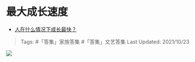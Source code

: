 # 最大成长速度

- [人在什么情况下成长最快？](https://www.zhihu.com/question/490344475/answer/2184363828)

>Tags: #「答集」家族答集  #「答集」文艺答集 
>Last Updated: 2021/10/23

![](https://pic2.zhimg.com/50/v2-7bd36ce36de8bbfb0a88ca47a2a8ef5d_720w.webp?source=c8b7c179)

  